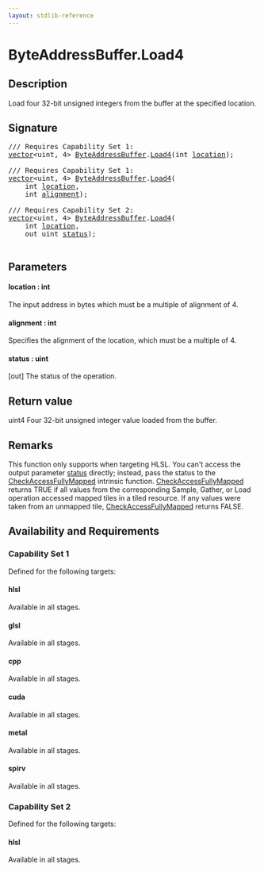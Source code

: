 ```yaml
---
layout: stdlib-reference
---
```


# ByteAddressBuffer\.Load4

## Description

Load four 32-bit unsigned integers from the buffer at the specified location.



## Signature 

<pre>
/// Requires Capability Set 1:
<a href="index.html" class="code_type">vector</a>&lt;<span class="code_keyword">uint</span>, 4&gt; <a href="index.html" class="code_type">ByteAddressBuffer</a>.<a href="load4-0.html">Load4</a>(<span class="code_keyword">int</span> <a href="load4-0.html#decl-location" class="code_param">location</a>);

/// Requires Capability Set 1:
<a href="index.html" class="code_type">vector</a>&lt;<span class="code_keyword">uint</span>, 4&gt; <a href="index.html" class="code_type">ByteAddressBuffer</a>.<a href="load4-0.html">Load4</a>(
    <span class="code_keyword">int</span> <a href="load4-0.html#decl-location" class="code_param">location</a>,
    <span class="code_keyword">int</span> <a href="load4-0.html#decl-alignment" class="code_param">alignment</a>);

/// Requires Capability Set 2:
<a href="index.html" class="code_type">vector</a>&lt;<span class="code_keyword">uint</span>, 4&gt; <a href="index.html" class="code_type">ByteAddressBuffer</a>.<a href="load4-0.html">Load4</a>(
    <span class="code_keyword">int</span> <a href="load4-0.html#decl-location" class="code_param">location</a>,
    <span class="code_keyword">out</span> <span class="code_keyword">uint</span> <a href="load4-0.html#decl-status" class="code_param">status</a>);

</pre>

## Parameters

####  <a id="decl-location"></a>location  : int
The input address in bytes which must be a multiple of alignment of 4.

####  <a id="decl-alignment"></a>alignment  : int
Specifies the alignment of the location, which must be a multiple of 4.

####  <a id="decl-status"></a>status  : uint
\[out\] The status of the operation.


## Return value
<span class='code'>uint4</span> Four 32-bit unsigned integer value loaded from the buffer.


## Remarks

This function only supports when targeting HLSL.
You can't access the output parameter <span class='code'><a href="load4-0.html#decl-status" class="code_param">status</a></span> directly; instead,
pass the status to the <span class='code'><a href="checkaccessfullymapped-05bg.html">CheckAccessFullyMapped</a></span> intrinsic function.
<span class='code'><a href="checkaccessfullymapped-05bg.html">CheckAccessFullyMapped</a></span> returns TRUE if all values from the corresponding Sample,
Gather, or Load operation accessed mapped tiles in a tiled resource.
If any values were taken from an unmapped tile, <span class='code'><a href="checkaccessfullymapped-05bg.html">CheckAccessFullyMapped</a></span> returns FALSE.


## Availability and Requirements

### Capability Set 1

Defined for the following targets:

#### hlsl
Available in all stages.

#### glsl
Available in all stages.

#### cpp
Available in all stages.

#### cuda
Available in all stages.

#### metal
Available in all stages.

#### spirv
Available in all stages.


### Capability Set 2

Defined for the following targets:

#### hlsl
Available in all stages.



